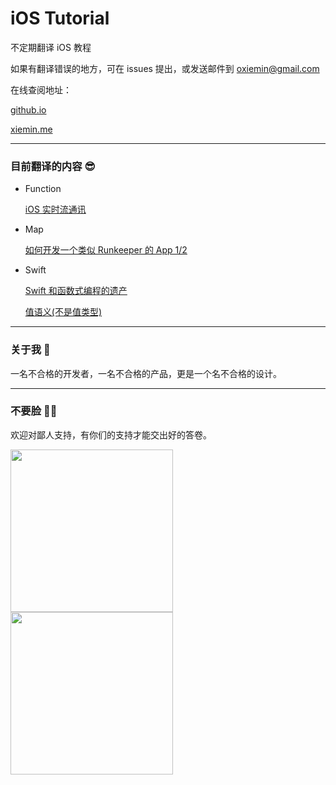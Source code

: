 # iOS Tutorial

不定期翻译 iOS 教程

如果有翻译错误的地方，可在 issues 提出，或发送邮件到 [oxiemin@gmail.com](mailto:oxiemin@gmail.com)

在线查阅地址：

[github.io](https://ixiemin.github.io/iOS-Tutorial/)

[xiemin.me](http://xiemin.me/ios-tutorial/)

---

### 目前翻译的内容 😎

* Function

	[iOS 实时流通讯](https://ixiemin.github.io/iOS-Tutorial/function/real-time-communication-with-streams-tutorial-for-ios.html)
	
* Map

	[如何开发一个类似 Runkeeper 的 App 1/2](https://ixiemin.github.io/iOS-Tutorial/map/make-app-like-runkeeper-part-1-2.html)

* Swift

	[Swift 和函数式编程的遗产](https://ixiemin.github.io/iOS-Tutorial/swift/tryswift-rob-napier-swift-legacy-functional-programming.html)

	[值语义(不是值类型)](https://ixiemin.github.io/iOS-Tutorial/swift/swift-gallagher-value-semantics.html)
	
---

### 关于我 🙂

一名不合格的开发者，一名不合格的产品，更是一个名不合格的设计。

---

### 不要脸 👨‍💻

欢迎对鄙人支持，有你们的支持才能交出好的答卷。

<img src="http://xiemin.me/ios-tutorial/assets/wechat-qrcode.png" width="260px"/>
<img src="http://xiemin.me/ios-tutorial/assets/alipay-qrcode.png" width="260px"/>




